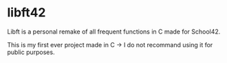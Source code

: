 # libft42
Libft is a personal remake of all frequent functions in C made for School42.

This is my first ever project made in C -> I do not recommand using it for public purposes.
